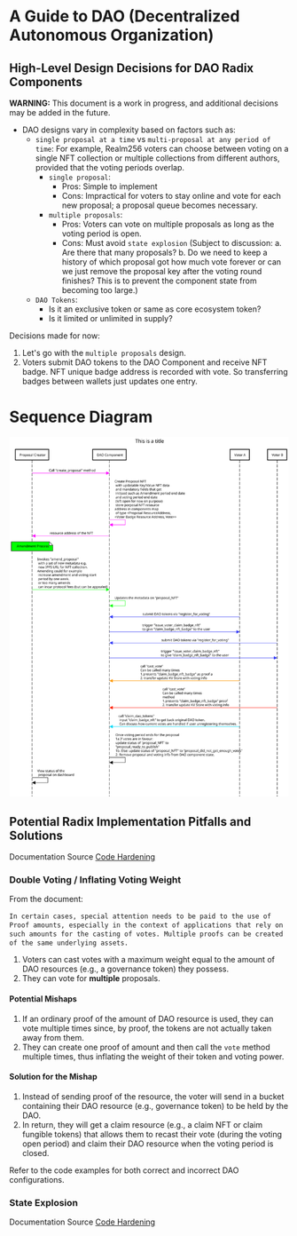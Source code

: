 # A Guide to DAO (Decentralized Autonomous Organization)

## High-Level Design Decisions for DAO Radix Components
**WARNING:** This document is a work in progress, and additional decisions may be added in the future.

- DAO designs vary in complexity based on factors such as:
  - `single proposal at a time` vs `multi-proposal at any period of time`: For example, Realm256 voters can choose between voting on a single NFT collection or multiple collections from different authors, provided that the voting periods overlap.
    - `single proposal`:
      - Pros: Simple to implement
      - Cons: Impractical for voters to stay online and vote for each new proposal; a proposal queue becomes necessary.
    - `multiple proposals`:
      - Pros: Voters can vote on multiple proposals as long as the voting period is open.
      - Cons: Must avoid `state explosion` (Subject to discussion: a. Are there that many proposals? b. Do we need to keep a history of which proposal got how much vote forever or can we just remove the proposal key after the voting round finishes? This is to prevent the component state from becoming too large.)
  - `DAO Tokens`:
    - Is it an exclusive token or same as core ecosystem token?
    - Is it limited or unlimited in supply?

      

Decisions made for now:

1. Let's go with the `multiple proposals` design.
2. Voters submit DAO tokens to the DAO Component and receive NFT badge. NFT unique badge address is recorded with vote. So transferring badges between wallets just updates one entry.
 


# Sequence Diagram
![DAO_Realm256](DAO_Realm256.svg)

## Potential Radix Implementation Pitfalls and Solutions

Documentation Source [Code Hardening](https://docs.radixdlt.com/docs/code-hardening)

### Double Voting / Inflating Voting Weight
From the document:

```
In certain cases, special attention needs to be paid to the use of Proof amounts, especially in the context of applications that rely on such amounts for the casting of votes. Multiple proofs can be created of the same underlying assets.
```

1. Voters can cast votes with a maximum weight equal to the amount of DAO resources (e.g., a governance token) they possess.
2. They can vote for **multiple** proposals.

#### Potential Mishaps

1. If an ordinary proof of the amount of DAO resource is used, they can vote multiple times since, by proof, the tokens are not actually taken away from them.
2. They can create one proof of amount and then call the `vote` method multiple times, thus inflating the weight of their token and voting power.

#### Solution for the Mishap

1. Instead of sending proof of the resource, the voter will send in a bucket containing their DAO resource (e.g., governance token) to be held by the DAO.
2. In return, they will get a claim resource (e.g., a claim NFT or claim fungible tokens) that allows them to recast their vote (during the voting open period) and claim their DAO resource when the voting period is closed.

Refer to the code examples for both correct and incorrect DAO configurations.

### State Explosion

Documentation Source [Code Hardening](https://docs.radixdlt.com/docs/code-hardening)